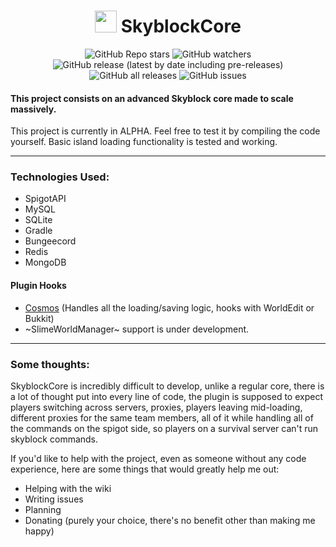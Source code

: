<h1 align="center"><img height="35" src="https://emoji.gg/assets/emoji/7333-parrotdance.gif"> SkyblockCore</h1>
<div align="center">

![GitHub Repo stars](https://img.shields.io/github/stars/IllusionTheDev/SkyblockCore?style=for-the-badge) 
![GitHub watchers](https://img.shields.io/github/watchers/IllusionTheDev/SkyblockCore?style=for-the-badge) 
![GitHub release (latest by date including pre-releases)](https://img.shields.io/github/v/release/IllusionTheDev/SkyblockCore?include_prereleases&style=for-the-badge) 
![GitHub all releases](https://img.shields.io/github/downloads/IllusionTheDev/SkyblockCore/total?style=for-the-badge) 
![GitHub issues](https://img.shields.io/github/issues/IllusionTheDev/SkyblockCore?style=for-the-badge)

</div>

#### This project consists on an advanced Skyblock core made to scale massively.

This project is currently in ALPHA. Feel free to test it by compiling the code yourself. Basic island loading functionality is tested and working.

------------

### Technologies Used:
- SpigotAPI
- MySQL
- SQLite
- Gradle
- Bungeecord
- Redis
- MongoDB

#### Plugin Hooks
- [Cosmos](https://github.com/IllusionTheDev/Cosmos/) (Handles all the loading/saving logic, hooks with WorldEdit or Bukkit)
- ~SlimeWorldManager~ support is under development.



------------

### Some thoughts:
SkyblockCore is incredibly difficult to develop, unlike a regular core, there is a lot of thought put into every line of code, the plugin is supposed to expect players switching across servers, proxies, players leaving mid-loading, different proxies for the same team members, all of it while handling all of the commands on the spigot side, so players on a survival server can't run skyblock commands.

If you'd like to help with the project, even as someone without any code experience, here are some things that would greatly help me out:

- Helping with the wiki
- Writing issues
- Planning
- Donating (purely your choice, there's no benefit other than making me happy)
